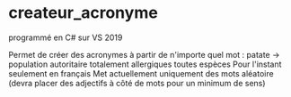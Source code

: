 # createur_acronyme
programmé en C# sur VS 2019

Permet de créer des acronymes à partir de n'importe quel mot : patate -> population autoritaire totalement allergiques toutes espèces
Pour l'instant seulement en français
Met actuellement uniquement des mots aléatoire (devra placer des adjectifs à côté de mots pour un minimum de sens)
